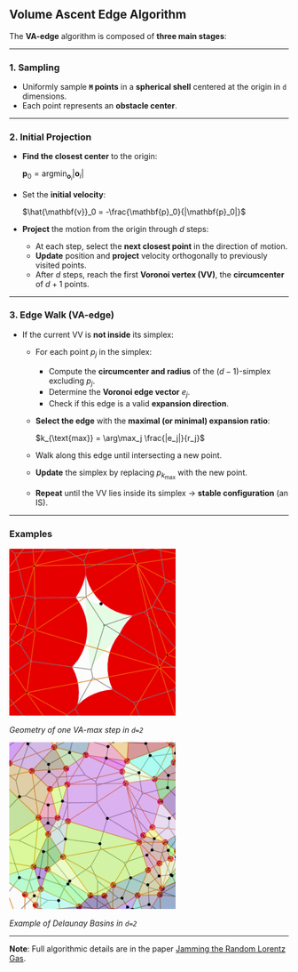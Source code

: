 ## **Volume Ascent Edge Algorithm**

The **VA-edge** algorithm is composed of **three main stages**:

---

### **1. Sampling**

* Uniformly sample **`M` points** in a **spherical shell** centered at the origin in `d` dimensions.
* Each point represents an **obstacle center**.

---

### **2. Initial Projection**

* **Find the closest center** to the origin:

  $\mathbf{p}_0 = \text{arg}\text{min}_{\mathbf{o}_i}|\mathbf{o}_i|$

* Set the **initial velocity**:

  $\hat{\mathbf{v}}_0 = -\frac{\mathbf{p}_0}{|\mathbf{p}_0|}$
  
* **Project** the motion from the origin through $d$ steps:

  * At each step, select the **next closest point** in the direction of motion.
  * **Update** position and **project** velocity orthogonally to previously visited points.
  * After $d$ steps, reach the first **Voronoi vertex (VV)**, the **circumcenter** of $d+1$ points.

---

### **3. Edge Walk (VA-edge)**

* If the current VV is **not inside** its simplex:

  * For each point $p_j$ in the simplex:

    * Compute the **circumcenter and radius** of the $(d-1)$-simplex excluding $p_j$.
    * Determine the **Voronoi edge vector** $e_j$.
    * Check if this edge is a valid **expansion direction**.
  * **Select the edge** with the **maximal (or minimal) expansion ratio**:
    
    $k_{\text{max}} = \arg\max_j \frac{|e_j|}{r_j}$
    
  * Walk along this edge until intersecting a new point.
  * **Update** the simplex by replacing $p_{k_{\text{max}}}$ with the new point.
  * **Repeat** until the VV lies inside its simplex → **stable configuration** (an IS).

---

### Examples
<img src="media/GradientDescentB.gif" width="300" alt="VA-max">

*Geometry of one VA-max step in `d=2`*

<img src="media/Basins.png" width="300" alt="Basin">

*Example of Delaunay Basins in `d=2`*

---

**Note**: Full algorithmic details are in the paper [Jamming the Random Lorentz Gas](https://arxiv.org/abs/2410.05784).
